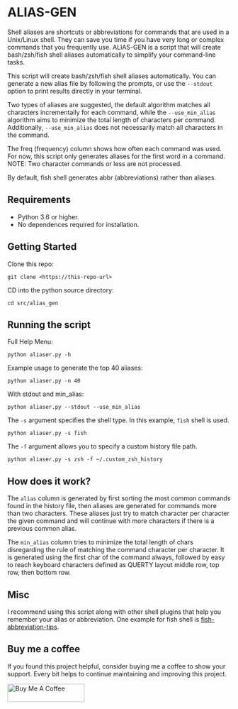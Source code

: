 # ALIAS-GEN

Shell aliases are shortcuts or abbreviations for commands that are used in a Unix/Linux shell. They can save you time if you have very long or complex commands that you frequently use. ALIAS-GEN is a script that will create bash/zsh/fish shell aliases automatically to simplify your command-line tasks.

This script will create bash/zsh/fish shell aliases automatically. You can generate a new alias file by following the prompts, or use the `--stdout` option to print results directly in your terminal.

Two types of aliases are suggested, the default algorithm matches all characters incrementally for each command, while the `--use_min_alias` algorithm aims to minimize the total length of characters per command. 
Additionally, `--use_min_alias` does not necessarily match all characters in the command. 

The freq (frequency) column shows how often each command was used. For now, this script only generates aliases for the first word in a command. 
NOTE: Two character commands or less are not processed.

By default, fish shell generates abbr (abbreviations) rather than aliases.

## Requirements

- Python 3.6 or higher.
- No dependences required for installation.

## Getting Started

Clone this repo:

```
git clone <https://this-repo-url>
```

CD into the python source directory:

```
cd src/alias_gen
```

## Running the script

Full Help Menu:

```
python aliaser.py -h
```

Example usage to generate the top 40 aliases:

```
python aliaser.py -n 40
```

With stdout and min_alias:

```
python aliaser.py --stdout --use_min_alias
```

The `-s` argument specifies the shell type. In this example, `fish` shell is used.

```
python aliaser.py -s fish
```

The `-f` argument allows you to specify a custom history file path.

```
python aliaser.py -s zsh -f ~/.custom_zsh_history
```

## How does it work?

The `alias` column is generated by first sorting the most common commands found
in the history file, then aliases are generated for commands more than two
characters. These aliases just try to match character per character the given
command and will continue with more characters if there is a previous common
alias.

The `min_alias` column tries to minimize the total length of chars disregarding
the rule of matching the command character per character. It is generated using
the first char of the command always, followed by easy to reach keyboard characters
defined as QUERTY layout middle row, top row, then bottom row.

## Misc

I recommend using this script along with other shell plugins that help you remember
your alias or abbreviation. One example for fish shell is [fish-abbreviation-tips](https://github.com/gazorby/fish-abbreviation-tips).

## Buy me a coffee

If you found this project helpful, consider buying me a coffee to show your support. Every bit helps to continue maintaining and improving this project.

<a href="https://www.buymeacoffee.com/arielfrischer" target="_blank"><img src="https://cdn.buymeacoffee.com/buttons/default-orange.png" alt="Buy Me A Coffee" height="41" width="174"></a>


